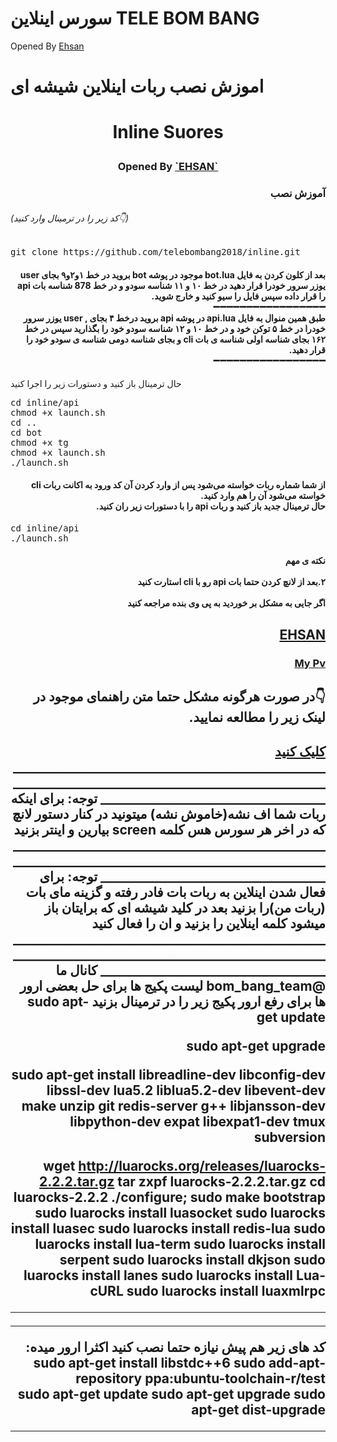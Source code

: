 ﻿# سورس اینلاین TELE BOM BANG
Opened By <a href="https://telegram.me/bom_bang_team">Ehsan</a>


# اموزش نصب ربات اینلاین شیشه ای

<h1><p align="center"><stronge>Inline Suores</stronge>
<h3><p align="center">Opened By <a href="https://telegram.me/sudo_monsters"> `EHSAN` </a>


<h3 dir="rtl"> آموزش نصب
</h3>
<h6>(کد زیر را در ترمینال وارد کنید👇)</h6>
<pre>
<span>git clone https://github.com/telebombang2018/inline.git</span>
</pre>
<h4 dir="rtl">بعد از کلون کردن به فایل bot.lua موجود در پوشه bot بروید
در خط ۱و۲و۹ بجای user یوزر سرور خودرا قرار دهید
در خط ۱۰ و ۱۱ شناسه سودو و
در خط 878  شناسه بات api را قرار داده
سپس فایل را سیو کنید و خارج شوید.
<br>➖➖➖➖➖➖➖➖➖➖➖➖➖➖➖➖➖<br>
طبق همین منوال به فایل api.lua در پوشه api بروید
درخط  ۴ بجای , user یوزر سرور خودرا
در خط ۵ توکن خود و
در خط ۱۰ و ۱۲ شناسه سودو خود را بگذارید سپس
در خط ۱۶۲ بجای شناسه اولی شناسه ی بات cli و بجای شناسه دومی شناسه ی سودو خود را قرار دهید.
<br>➖➖➖➖➖➖➖➖➖➖➖➖➖➖➖➖➖<br>
</h4>
</span>حال ترمینال باز کنید و دستورات زیر را اجرا کنید</span>
<pre>
<span>cd inline/api</span>
<span>chmod +x launch.sh</span>
<span>cd ..</span>
<span>cd bot</span>
<span>chmod +x tg</span>
<span>chmod +x launch.sh</span>
<span>./launch.sh</span>
</pre>

<h4 dir="rtl">از شما شماره ربات خواسته می‌شود پس از وارد کردن آن کد ورود به اکانت ربات cli خواسته می‌شود آن را هم وارد کنید.
<br>حال ترمینال جدید باز کنید و ربات api را با دستورات زیر ران کنید.</h4>
<pre>
<span>cd inline/api</span>
<span>./launch.sh</span>
</pre>
<h4 dir="rtl"> نکته ی مهم
<br><br>
 ۲.بعد از لانچ کردن حتما بات api رو با cli استارت کنید<span/>
<br><br>
اگر جایی به مشکل بر خوردید به پی وی بنده مراجعه کنید
<br> </h4>
 <h2 dir="rtl"><a href="https://telegram.me/bom_bang_team">EHSAN</a>
<br> <h3 dir="rtl">   <a href="https://telegram.me/bom_bang_team">My Pv </a>
<br>
 <h2 dir="rtl"> 👇در صورت هرگونه مشکل حتما متن راهنمای موجود در لینک زیر را مطالعه نمایید.
 <h2 dir="rtl"> <a href="https://telegram.me/Sudo_monsters">کلیک کنید </a>
________________________________________________________________________________________________________________________________________
توجه: برای اینکه ربات شما اف نشه(خاموش نشه) میتونید در کنار دستور لانچ که در اخر هر سورس هس کلمه
screen
بیارین و اینتر بزنید
________________________________________________________________________________________________________________________________________
توجه: برای فعال شدن اینلاین به ربات بات فادر رفته و 
گزینه مای بات (ربات من)را بزنید بعد در کلید شیشه ای که برایتان باز میشود کلمه اینلاین را بزنید و ان را فعال کنید
________________________________________________________________________________________________________________________________________
کانال ما
@bom_bang_team
لیست پکیج ها برای حل بعضی ارور ها 
برای رفع ارور پکیج زیر را در ترمینال بزنید
sudo apt-get update 
 
sudo apt-get upgrade 
 
sudo apt-get install libreadline-dev libconfig-dev libssl-dev lua5.2 liblua5.2-dev libevent-dev make unzip git redis-server g++ libjansson-dev libpython-dev expat libexpat1-dev tmux subversion

 
 wget http://luarocks.org/releases/luarocks-2.2.2.tar.gz 
 tar zxpf luarocks-2.2.2.tar.gz 
 cd luarocks-2.2.2 
 ./configure; sudo make bootstrap 
 sudo luarocks install luasocket 
 sudo luarocks install luasec 
 sudo luarocks install redis-lua 
 sudo luarocks install lua-term 
 sudo luarocks install serpent 
 sudo luarocks install dkjson 
 sudo luarocks install lanes 
 sudo luarocks install Lua-cURL 
sudo luarocks install luaxmlrpc 
_____________________________________ 
_____________________________ 
کد های زیر هم پیش نیازه حتما نصب کنید اکثرا ارور میده: 
sudo apt-get install libstdc++6 
sudo add-apt-repository ppa:ubuntu-toolchain-r/test  
sudo apt-get update 
sudo apt-get upgrade 
sudo apt-get dist-upgrade 

****************************************************************************************************************************************
